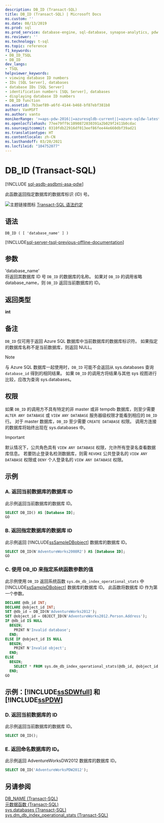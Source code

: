 ```yaml
---
description: DB_ID (Transact-SQL)
title: DB_ID (Transact-SQL) | Microsoft Docs
ms.custom: ''
ms.date: 08/13/2019
ms.prod: sql
ms.prod_service: database-engine, sql-database, synapse-analytics, pdw
ms.reviewer: ''
ms.technology: t-sql
ms.topic: reference
f1_keywords:
- DB_ID_TSQL
- DB_ID
dev_langs:
- TSQL
helpviewer_keywords:
- viewing database ID numbers
- IDs [SQL Server], databases
- database IDs [SQL Server]
- identification numbers [SQL Server], databases
- displaying database ID numbers
- DB_ID function
ms.assetid: 7b3aef89-a6fd-4144-b468-bf87ebf381b8
author: VanMSFT
ms.author: vanto
monikerRange: '>=aps-pdw-2016||=azuresqldb-current||=azure-sqldw-latest||>=sql-server-2016||>=sql-server-linux-2017||=azuresqldb-mi-current'
ms.openlocfilehash: 77ee79ff9c1090872030391a2b029f2411b0cdac
ms.sourcegitcommit: 0310fdb22916df013eef86fee44e660dbf39ad21
ms.translationtype: HT
ms.contentlocale: zh-CN
ms.lasthandoff: 03/20/2021
ms.locfileid: "104752077"
---
```

# <a name="db_id-transact-sql"></a>DB_ID (Transact-SQL)
[!INCLUDE [sql-asdb-asdbmi-asa-pdw](../../includes/applies-to-version/sql-asdb-asdbmi-asa-pdw.md)]

此函数返回指定数据库的数据库标识 (ID) 号。
  
![主题链接图标](../../database-engine/configure-windows/media/topic-link.gif "“主题链接”图标") [Transact-SQL 语法约定](../../t-sql/language-elements/transact-sql-syntax-conventions-transact-sql.md)
  
## <a name="syntax"></a>语法  
  
```syntaxsql
DB_ID ( [ 'database_name' ] )   
```  
  
[!INCLUDE[sql-server-tsql-previous-offline-documentation](../../includes/sql-server-tsql-previous-offline-documentation.md)]

## <a name="arguments"></a>参数
'database_name'  
将返回其数据库 ID 号 `DB_ID` 的数据库的名称。 如果对 `DB_ID` 的调用省略 database_name，则 `DB_ID` 返回当前数据库的 ID。
  
## <a name="return-types"></a>返回类型
**int**

## <a name="remarks"></a>备注
`DB_ID` 仅可用于返回 Azure SQL 数据库中当前数据库的数据库标识符。 如果指定的数据库名称不是当前数据库，则返回 NULL。

> [!NOTE]
> 与 Azure SQL 数据库一起使用时，`DB_ID` 可能不会返回从 sys.databases 查询 `database_id` 得到的相同结果。 如果 `DB_ID` 的调用方将结果与其他 sys 视图进行比较，应改为查询 sys.databases。
  
## <a name="permissions"></a>权限  
如果 `DB_ID` 的调用方不具有特定的非 master 或非 tempdb 数据库，则至少需要 `ALTER ANY DATABASE` 或 `VIEW ANY DATABASE` 服务器级权限才能看到相应的 `DB_ID` 行。 对于 master 数据库，`DB_ID` 至少需要 `CREATE DATABASE` 权限。 调用方连接的数据库将始终出现在 sys.databases 中。
  
> [!IMPORTANT]  
>  默认情况下，公共角色具有 `VIEW ANY DATABASE` 权限，允许所有登录名查看数据库信息。 若要防止登录名检测数据库，则需 `REVOKE` 公共登录名的 `VIEW ANY DATABASE` 权限或 `DENY` 个人登录名的 `VIEW ANY DATABASE` 权限。  
  
## <a name="examples"></a>示例  
  
### <a name="a-returning-the-database-id-of-the-current-database"></a>A. 返回当前数据库的数据库 ID  
此示例返回当前数据库的数据库 ID。
  
```sql
SELECT DB_ID() AS [Database ID];  
GO  
```  
  
### <a name="b-returning-the-database-id-of-a-specified-database"></a>B. 返回指定数据库的数据库 ID  
此示例返回 [!INCLUDE[ssSampleDBobject](../../includes/sssampledbobject-md.md)] 数据库的数据库 ID。
  
```sql
SELECT DB_ID(N'AdventureWorks2008R2') AS [Database ID];  
GO  
```  
  
### <a name="c-using-db_id-to-specify-the-value-of-a-system-function-parameter"></a>C. 使用 DB_ID 来指定系统函数参数的值  
此示例使用 `DB_ID` 返回系统函数 `sys.dm_db_index_operational_stats` 中 [!INCLUDE[ssSampleDBobject](../../includes/sssampledbobject-md.md)] 数据库的数据库 ID。 此函数将数据库 ID 作为第一个参数。
  
```sql
DECLARE @db_id INT;  
DECLARE @object_id INT;  
SET @db_id = DB_ID(N'AdventureWorks2012');  
SET @object_id = OBJECT_ID(N'AdventureWorks2012.Person.Address');  
IF @db_id IS NULL   
  BEGIN;  
    PRINT N'Invalid database';  
  END;  
ELSE IF @object_id IS NULL  
  BEGIN;  
    PRINT N'Invalid object';  
  END;  
ELSE  
  BEGIN;  
    SELECT * FROM sys.dm_db_index_operational_stats(@db_id, @object_id, NULL, NULL);  
  END;  
GO  
```  
  
## <a name="examples-sssdwfull-and-sspdw"></a>示例：[!INCLUDE[ssSDWfull](../../includes/sssdwfull-md.md)] 和 [!INCLUDE[ssPDW](../../includes/sspdw-md.md)]  
  
### <a name="d-return-the-id-of-the-current-database"></a>D. 返回当前数据库的 ID  
此示例返回当前数据库的数据库 ID。
  
```sql
SELECT DB_ID();  
```  
  
### <a name="e-return-the-id-of-a-named-database"></a>E. 返回命名数据库的 ID。  
此示例返回 AdventureWorksDW2012 数据库的数据库 ID。
  
```sql
SELECT DB_ID('AdventureWorksPDW2012');  
```  
  
## <a name="see-also"></a>另请参阅
[DB_NAME (Transact-SQL)](../../t-sql/functions/db-name-transact-sql.md)  
[元数据函数 (Transact-SQL)](../../t-sql/functions/metadata-functions-transact-sql.md)  
[sys.databases (Transact-SQL)](../../relational-databases/system-catalog-views/sys-databases-transact-sql.md)  
[sys.dm_db_index_operational_stats (Transact-SQL)](../../relational-databases/system-dynamic-management-views/sys-dm-db-index-operational-stats-transact-sql.md)
  
  

